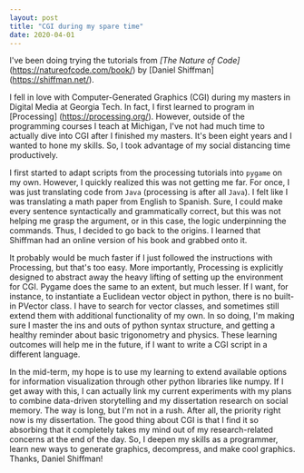 ```yaml
---
layout: post
title: "CGI during my spare time"
date: 2020-04-01
---
```


I've been doing trying the tutorials from *[The Nature of Code]* (https://natureofcode.com/book/) by [Daniel Shiffman] (https://shiffman.net/).

I fell in love with Computer-Generated Graphics (CGI) during my masters in Digital Media at Georgia Tech. In fact, I first learned to program in [Processing] (https://processing.org/). However, outside of the programming courses I teach at Michigan, I've not had much time to actually dive into CGI after I finished my masters. It's been eight years and I wanted to hone my skills. So, I took advantage of my social distancing time productively.

I first started to adapt scripts from the processing tutorials into `pygame` on my own. However, I quickly realized this was not getting me far. For once, I was just translating code from `Java` (processing is after all `Java`). I felt like I was translating a math paper from English to Spanish. Sure, I could make every sentence syntactically and grammatically correct, but this was not helping me grasp the argument, or in this case, the logic underpinning the commands. Thus, I decided to go back to the origins. I learned that Shiffman had an online version of his book and grabbed onto it.

It probably would be much faster if I just followed the instructions with Processing, but that's too easy. More importantly, Processing is explicitly designed to abstract away the heavy lifting of setting up the environment for CGI. Pygame does the same to an extent, but much lesser. If I want, for instance, to instantiate a Euclidean vector object in python, there is no built-in PVector class. I have to search for vector classes, and sometimes still extend them with additional functionality of my own. In so doing, I'm making sure I master the ins and outs of python syntax structure, and getting a healthy reminder about basic trigonometry and physics. These learning outcomes will help me in the future, if I want to write a CGI script in a different language.

In the mid-term, my hope is to use my learning to extend available options for information visualization through other python libraries like numpy. If I get away with this, I can actually link my current experiments with my plans to combine data-driven storytelling and my dissertation research on social memory. The way is long, but I'm not in a rush. After all, the priority right now is my dissertation. The good thing about CGI is that I find it so absorbing that it completely takes my mind out of my research-related concerns at the end of the day. So, I deepen my skills as a programmer, learn new ways to generate graphics, decompress, and make cool graphics. Thanks, Daniel Shiffman!
